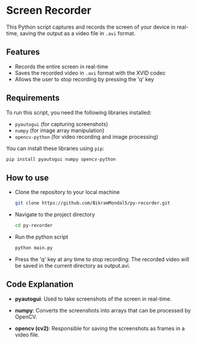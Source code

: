 # Screen Recorder

This Python script captures and records the screen of your device in real-time, saving the output as a video file in `.avi` format.

## Features

- Records the entire screen in real-time
- Saves the recorded video in `.avi` format with the XVID codec
- Allows the user to stop recording by pressing the 'q' key

## Requirements

To run this script, you need the following libraries installed:

- `pyautogui` (for capturing screenshots)
- `numpy` (for image array manipulation)
- `opencv-python` (for video recording and image processing)

You can install these libraries using `pip`:

```bash
pip install pyautogui numpy opencv-python
```

## How to use 

- Clone the repository to your local machine
  ```bash
  git clone https://github.com/BikramMondal5/py-recorder.git
  ```
- Navigate to the project directory
  ```bash
  cd py-recorder
  ```
- Run the python script
  ```bash
  python main.py
  ```
- Press the 'q' key at any time to stop recording:
  The recorded video will be saved in the current directory as output.avi.
  
## Code Explanation 

- **pyautogui**: Used to take screenshots of the screen in real-time.
  
- **numpy**: Converts the screenshots into arrays that can be processed by OpenCV.

- **opencv (cv2)**: Responsible for saving the screenshots as frames in a video file.

